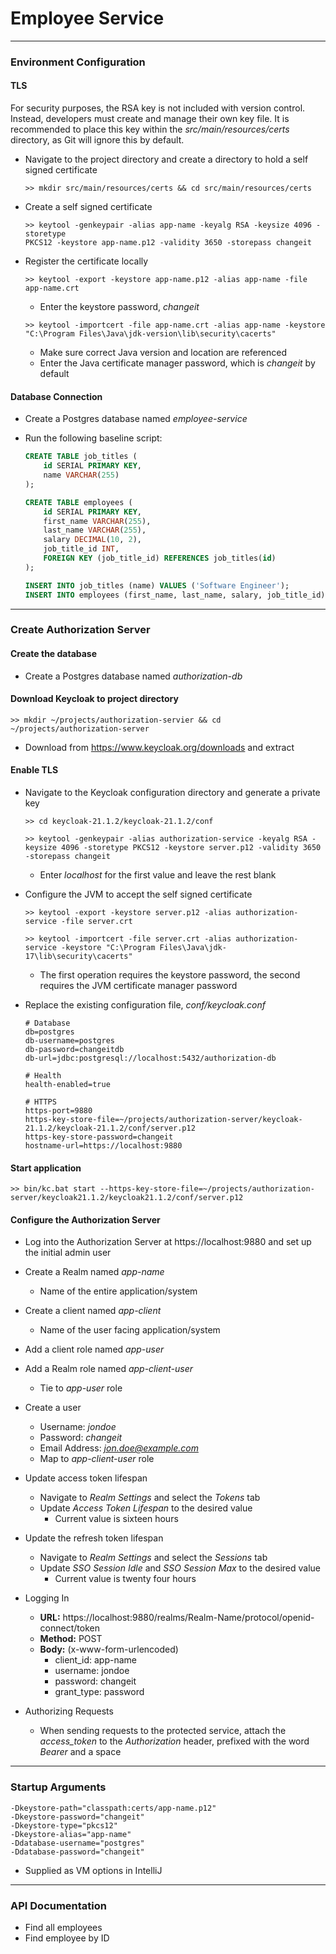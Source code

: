 # Employee Service

---

### Environment Configuration

#### TLS

For security purposes, the RSA key is not included with version control. Instead, developers must create and manage their own key file. It is recommended to place this key within the *src/main/resources/certs* directory, as Git will ignore this by default.

- Navigate to the project directory and create a directory to hold a self signed certificate

  ```
  >> mkdir src/main/resources/certs && cd src/main/resources/certs
  ```

- Create a self signed certificate

  ```
  >> keytool -genkeypair -alias app-name -keyalg RSA -keysize 4096 -storetype
  PKCS12 -keystore app-name.p12 -validity 3650 -storepass changeit
  ```

- Register the certificate locally

  ```
  >> keytool -export -keystore app-name.p12 -alias app-name -file app-name.crt
  ```

  - Enter the keystore password, *changeit*

  ```
  >> keytool -importcert -file app-name.crt -alias app-name -keystore "C:\Program Files\Java\jdk-version\lib\security\cacerts"
  ```

  - Make sure correct Java version and location are referenced
  - Enter the Java certificate manager password, which is *changeit* by default



#### Database Connection

- Create a Postgres database named *employee-service*

- Run the following baseline script:

  ```sql
  CREATE TABLE job_titles (
      id SERIAL PRIMARY KEY,
      name VARCHAR(255)
  );
  
  CREATE TABLE employees (
      id SERIAL PRIMARY KEY,
      first_name VARCHAR(255),
      last_name VARCHAR(255),
      salary DECIMAL(10, 2),
      job_title_id INT,
      FOREIGN KEY (job_title_id) REFERENCES job_titles(id)
  );
  
  INSERT INTO job_titles (name) VALUES ('Software Engineer');
  INSERT INTO employees (first_name, last_name, salary, job_title_id) VALUES ('Jon', 'Doe', 150000.00, 1);
  ```



---

### Create Authorization Server

#### Create the database

- Create a Postgres database named *authorization-db*



#### Download Keycloak to project directory

```
>> mkdir ~/projects/authorization-servier && cd ~/projects/authorization-server
```

- Download from https://www.keycloak.org/downloads and extract



#### Enable TLS

- Navigate to the Keycloak configuration directory and generate a private key

  ```
  >> cd keycloak-21.1.2/keycloak-21.1.2/conf
  
  >> keytool -genkeypair -alias authorization-service -keyalg RSA -keysize 4096 -storetype PKCS12 -keystore server.p12 -validity 3650 -storepass changeit
  ```

  - Enter *localhost* for the first value and leave the rest blank

- Configure the JVM to accept the self signed certificate

  ```
  >> keytool -export -keystore server.p12 -alias authorization-service -file server.crt
  
  >> keytool -importcert -file server.crt -alias authorization-service -keystore "C:\Program Files\Java\jdk-17\lib\security\cacerts"
  ```

  - The first operation requires the keystore password, the second requires the JVM certificate manager password

- Replace the existing configuration file, *conf/keycloak.conf*

  ```
  # Database
  db=postgres
  db-username=postgres
  db-password=changeitdb
  db-url=jdbc:postgresql://localhost:5432/authorization-db
  
  # Health
  health-enabled=true
  
  # HTTPS
  https-port=9880
  https-key-store-file=~/projects/authorization-server/keycloak-21.1.2/keycloak-21.1.2/conf/server.p12
  https-key-store-password=changeit
  hostname-url=https://localhost:9880
  ```



#### Start application

```
>> bin/kc.bat start --https-key-store-file=~/projects/authorization-server/keycloak21.1.2/keycloak21.1.2/conf/server.p12
```



#### Configure the Authorization Server

- Log into the Authorization Server at https://localhost:9880 and set up the initial admin user
- Create a Realm named *app-name*
  - Name of the entire application/system
- Create a client named *app-client*
  - Name of the user facing application/system
- Add a client role named *app-user*
- Add a Realm role named *app-client-user*
  - Tie to *app-user* role
- Create a user
  - Username: *jondoe*
  - Password: *changeit*
  - Email Address: *jon.doe@example.com*
  - Map to *app-client-user* role

- Update access token lifespan
  - Navigate to *Realm Settings* and select the *Tokens* tab
  - Update *Access Token Lifespan* to the desired value
    - Current value is sixteen hours
- Update the refresh token lifespan
  - Navigate to *Realm Settings* and select the *Sessions* tab
  - Update *SSO Session Idle* and *SSO Session Max* to the desired value
    - Current value is twenty four hours

- Logging In
  - **URL:** https://localhost:9880/realms/Realm-Name/protocol/openid-connect/token
  - **Method:** POST
  - **Body:** (x-www-form-urlencoded)
    - client_id: app-name
    - username: jondoe
    - password: changeit
    - grant_type: password
- Authorizing Requests
  - When sending requests to the protected service, attach the *access_token* to the *Authorization* header, prefixed with the word *Bearer* and a space



---

### Startup Arguments

```
-Dkeystore-path="classpath:certs/app-name.p12"
-Dkeystore-password="changeit"
-Dkeystore-type="pkcs12"
-Dkeystore-alias="app-name"
-Ddatabase-username="postgres"
-Ddatabase-password="changeit"
```

- Supplied as VM options in IntelliJ



---

### API Documentation

- Find all employees
- Find employee by ID